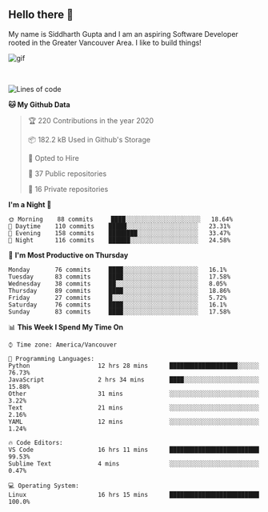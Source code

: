 ## Hello there :wave:

My name is Siddharth Gupta and I am an aspiring Software Developer rooted in the Greater Vancouver Area. I like to build things!

![gif](https://github.com/siddg97/siddg97/blob/master/dino.gif)

<br>

<!--START_SECTION:waka-->
![Lines of code](https://img.shields.io/badge/From%20Hello%20World%20I%27ve%20Written-11.4%20million%20Lines%20of%20code-blue)

**🐱 My Github Data** 

> 🏆 220 Contributions in the year 2020
 > 
> 📦 182.2 kB Used in Github's Storage 
 > 
> 💼 Opted to Hire
 > 
> 📜 37 Public repositories
 > 
> 🔑 16 Private repositories 

**I'm a Night 🦉** 

```text
🌞 Morning    88 commits     ████░░░░░░░░░░░░░░░░░░░░░   18.64% 
🌆 Daytime    110 commits    █████░░░░░░░░░░░░░░░░░░░░   23.31% 
🌃 Evening    158 commits    ████████░░░░░░░░░░░░░░░░░   33.47% 
🌙 Night      116 commits    ██████░░░░░░░░░░░░░░░░░░░   24.58%

```
📅 **I'm Most Productive on Thursday** 

```text
Monday       76 commits     ████░░░░░░░░░░░░░░░░░░░░░   16.1% 
Tuesday      83 commits     ████░░░░░░░░░░░░░░░░░░░░░   17.58% 
Wednesday    38 commits     ██░░░░░░░░░░░░░░░░░░░░░░░   8.05% 
Thursday     89 commits     ████░░░░░░░░░░░░░░░░░░░░░   18.86% 
Friday       27 commits     █░░░░░░░░░░░░░░░░░░░░░░░░   5.72% 
Saturday     76 commits     ████░░░░░░░░░░░░░░░░░░░░░   16.1% 
Sunday       83 commits     ████░░░░░░░░░░░░░░░░░░░░░   17.58%

```


📊 **This Week I Spend My Time On** 

```text
⌚︎ Time zone: America/Vancouver

💬 Programming Languages: 
Python                   12 hrs 28 mins      ███████████████████░░░░░░   76.73% 
JavaScript               2 hrs 34 mins       ████░░░░░░░░░░░░░░░░░░░░░   15.88% 
Other                    31 mins             ░░░░░░░░░░░░░░░░░░░░░░░░░   3.22% 
Text                     21 mins             ░░░░░░░░░░░░░░░░░░░░░░░░░   2.16% 
YAML                     12 mins             ░░░░░░░░░░░░░░░░░░░░░░░░░   1.24%

🔥 Code Editors: 
VS Code                  16 hrs 11 mins      █████████████████████████   99.53% 
Sublime Text             4 mins              ░░░░░░░░░░░░░░░░░░░░░░░░░   0.47%

💻 Operating System: 
Linux                    16 hrs 15 mins      █████████████████████████   100.0%

```


<!--END_SECTION:waka-->



